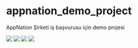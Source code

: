 # appnation_demo_project

AppNation Şirketi iş başvurusu için demo projesi


![](https://user-images.githubusercontent.com/52586509/121373895-1e69a380-c948-11eb-9a72-ee15945535ec.png)
![](https://user-images.githubusercontent.com/52586509/121373901-1f9ad080-c948-11eb-8504-1b6947cfed9c.png)
![](https://user-images.githubusercontent.com/52586509/121373904-20336700-c948-11eb-8c03-70a0a666d3e6.png)
![](https://user-images.githubusercontent.com/52586509/121373913-21fd2a80-c948-11eb-9a93-52fc53e15322.png)
